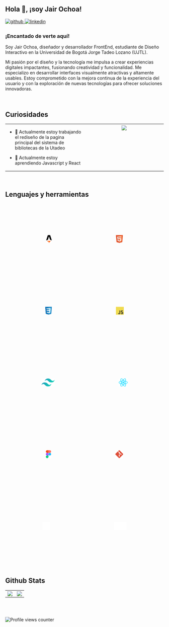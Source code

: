 ## Hola 👋, ¡soy Jair Ochoa!

<a href="https://github.com/Smallyae" target="_blank">
<img src=https://img.shields.io/badge/github-%2324292e.svg?&style=for-the-badge&logo=github&logoColor=white alt=github style="margin-bottom: 5px;" />
</a>
<a href="https://linkedin.com/in/jair-ochoa" target="_blank">
<img src=https://img.shields.io/badge/linkedin-%231E77B5.svg?&style=for-the-badge&logo=linkedin&logoColor=white alt=linkedin style="margin-bottom: 5px;" />
</a>

### ¡Encantado de verte aquí!

Soy Jair Ochoa, diseñador y desarrollador FrontEnd, estudiante de Diseño Interactivo en la Universidad de Bogotá Jorge Tadeo Lozano (UJTL).

Mi pasión por el diseño y la tecnología me impulsa a crear experiencias digitales impactantes, fusionando creatividad y funcionalidad. Me especializo en desarrollar interfaces visualmente atractivas y altamente usables. Estoy comprometido con la mejora continua de la experiencia del usuario y con la exploración de nuevas tecnologías para ofrecer soluciones innovadoras.

<br/>

## Curiosidades

<table><tr><td valign="top" width="50%">

- 🔭 Actualmente estoy trabajando el rediseño de la pagina principal del sistema de bibliotecas de la Utadeo

- 🌱 Actualmente estoy aprendiendo Javascript y React

</td><td valign="top" width="50%">

<div align="center">
<img src="https://i.pinimg.com/originals/74/63/59/74635989b770a38189fff31a8ef152ea.gif" align="center" style="width: 100%" />
</div>

</td></tr></table>

<br/>

## Lenguajes y herramientas

<div align="center" >  
<a href="https://astro.build" target="_blank"><img style="margin: 100px" src="Imagenes/astro.svg" alt="Astro" height="25" /></a>  
<a href="https://developer.mozilla.org/es/docs/Web/HTML" target="_blank"><img style="margin: 100px" src="Imagenes/html5.svg" alt="HTML5" height="25" /></a> 
<a href="https://developer.mozilla.org/es/docs/Web/CSS" target="_blank"><img style="margin: 100px" src="Imagenes/css.svg" alt="CSS3" height="25" /></a> 
<a href="https://developer.mozilla.org/es/docs/Web/JavaScript" target="_blank"><img style="margin: 100px" src="Imagenes/javascript.svg" alt="Javascript" height="25" /></a>
<a href="https://tailwindcss.com" target="_blank"><img style="margin: 100px" src="Imagenes/tailwindcss.svg" alt="Tailwind" height="25" /></a>  
<a href="https://es.react.dev" target="_blank"><img style="margin: 100px" src="Imagenes/react.svg" alt="React" height="25" /></a> 
<a href="https://www.figma.com" target="_blank"><img style="margin: 100px" src="Imagenes/figma.svg" alt="Figma" height="25" /></a> 
<a href="https://git-scm.com" target="_blank"><img style="margin: 100px" src="Imagenes/git.svg" alt="Git" height="25" /></a> 
<a href="https://unity.com/es" target="_blank"><img style="margin: 100px" src="Imagenes/unity.svg" alt="Unity" height="25" /></a> 
<a href="https://es.wikipedia.org/wiki/Markdown" target="_blank"><img style="margin: 100px" src="Imagenes/markdown-dark.svg" alt="Markdown" height="25" /></a> 
</div>

<br/>

## Github Stats

<table><tr><td valign="top" width="50%">

<img src="https://github-readme-stats.vercel.app/api?username=Smallyae&show_icons=true&count_private=true&hide_border=true" align="left" style="width: 100%" />

</td><td valign="top" width="50%">

<img src="https://github-readme-stats.vercel.app/api/top-langs/?username=Smallyae&hide_border=true&layout=compact" align="left" style="width: 100%" />

</td></tr></table>

<br/>

<br/>

![Profile views counter](https://komarev.com/ghpvc/?username=Smallyae&&style=flat-square)

<br/>

<br />
